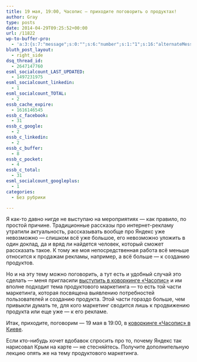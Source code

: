 ```yaml
---
title: 19 мая, 19:00, Часопис — приходите поговорить о продуктах!
author: Gray
type: posts
date: 2014-04-29T09:25:52+00:00
url: /11822
wp-to-buffer-pro:
  - 'a:3:{s:7:"message";s:0:"";s:6:"number";s:1:"1";s:16:"alternateMessage";s:0:"";}'
bluth_post_layout:
  - right_side
dsq_thread_id:
  - 2647147760
esml_socialcount_LAST_UPDATED:
  - 1497231975
esml_socialcount_linkedin:
  - 1
esml_socialcount_TOTAL:
  - 2
essb_cache_expire:
  - 1616146545
essb_c_facebook:
  - 31
essb_c_google:
  - 2
essb_c_linkedin:
  - 2
essb_c_buffer:
  - 8
essb_c_pocket:
  - 4
essb_c_total:
  - 31
esml_socialcount_googleplus:
  - 1
categories:
  - Без рубрики

---
```








Я как-то давно нигде не выступаю на мероприятиях — как правило, по простой причине. Традиционные рассказы про интернет-рекламу утратили актуальность, рассказывать вообще про Яндекс уже невозможно — слишком всё уже большое, его невозможно уложить в один доклад, да и вряд ли найдется человек, который сможет рассказать такое. К тому же моя непосредственная работа всё меньше относится к продажам рекламы, например, а всё больше — к созданию продуктов.

Но и на эту тему можно поговорить, а тут есть и удобный случай это сделать — меня пригласили <a href="http://www.chasopys.ua/events/event-444.html" target="_blank">выступить в коворкинге &#171;Часопис&#187;</a> и им вполне подходит тема продуктового маркетинга — то есть той части маркетинга, которая посвящена выявлению потребностей пользователей и созданию продукта. Этой части гораздо больше, чем привыкли думать те, для кого маркетинг сводится лишь к продвижению продукта или еще уже — к его рекламе.

Итак, приходите, поговорим — 19 мая в 19:00, в <a href="http://www.chasopys.ua/" target="_blank">коворкинге &#171;Часопис&#187; в Киеве</a>.

Если кто-нибудь хочет вдобавок спросить про то, почему Яндекс так нарисовал Крым на карте — не стесняйтесь. Получите дополнительную лекцию опять же на тему продуктового маркетинга.
